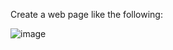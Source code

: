 Create a web page like the following:

![image](https://github.com/nsinorov/SoftUniMainPath/assets/45227327/03d4a5cb-78e1-4d6d-94d7-bbc28f8df6d1)

